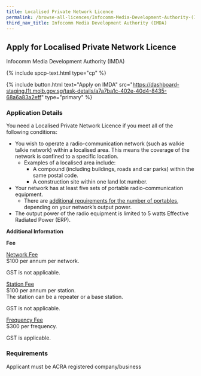 ```yaml
---
title: Localised Private Network Licence
permalink: /browse-all-licences/Infocomm-Media-Development-Authority-(IMDA)/Localised-Private-Network-Licence
third_nav_title: Infocomm Media Development Authority (IMDA)
---
```


## Apply for Localised Private Network Licence

Infocomm Media Development Authority (IMDA)

{% include spcp-text.html type="cp" %}

{% include button.html text="Apply on IMDA" src="https://dashboard-staging.l1t.molb.gov.sg/task-details/a7a7ba1c-402e-40d4-8435-68a6a83a2eff" type="primary" %}

<H3>Application Details</H3>

<p>You need a Localised Private Network Licence if you meet all of the following conditions:</p>
<ul>
<li>You wish to operate a radio-communication network (such as walkie talkie network) within a localised area. This means the coverage of the network is confined to a specific location.
<ul>
<li>Examples of a localised area include:
<ul>
<li>A compound (including buildings, roads and car parks) within the same postal code.</li>
<li>A construction site within one land lot number.</li>
</ul>
</li>
</ul>
</li>
<li>Your network has at least five sets of portable radio-communication equipment.
<ul>
<li>There are <a href="https://iris.imda.gov.sg/application/localised-private-network-licence#equipment-requirements" target="_blank" rel="noopener">additional requirements for the number of portables</a>, depending on your network&rsquo;s output power.</li>
</ul>
</li>
<li>The output power of the radio equipment is limited to 5 watts Effective Radiated Power (ERP).&nbsp;</li>
</ul>

<strong>Additional Information</strong>

<p><strong>Fee</strong></p>
<p><span style="text-decoration: underline;">Network Fee<br></span>$100 per annum per network.</p>
<p>GST is not applicable.</p>
<p><span style="text-decoration: underline;">Station Fee</span><br>$100 per annum per station.<br>The station can be a repeater or a base station.</p>
<p>GST is not applicable.&nbsp;</p>
<p><span style="text-decoration: underline;">Frequency Fee<br></span>$300 per frequency.</p>
<p>GST is applicable.</p>

<H3>Requirements</H3>

Applicant must be ACRA registered company/business


